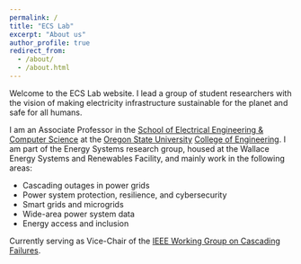 ```yaml
---
permalink: /
title: "ECS Lab"
excerpt: "About us"
author_profile: true
redirect_from:
  - /about/
  - /about.html
---
```


Welcome to the ECS Lab website. I lead a group of student researchers with the vision of making electricity infrastructure sustainable for the planet and safe for all humans.

I am an Associate Professor in the [School of Electrical Engineering & Computer Science](http://eecs.oregonstate.edu) at the [Oregon State University](https://oregonstate.edu) [College of Engineering](http://engineering.oregonstate.edu). I am part of the Energy Systems research group, housed at the Wallace Energy Systems and Renewables Facility, and mainly work in the following areas:

 * Cascading outages in power grids
 * Power system protection, resilience, and cybersecurity
 * Smart grids and microgrids
 * Wide-area power system data
 * Energy access and inclusion

Currently serving as Vice-Chair of the [IEEE Working Group on Cascading Failures](http://sites.ieee.org/pes-cascading/).
